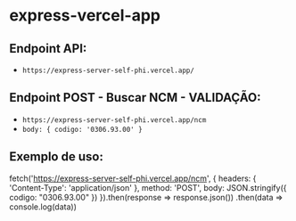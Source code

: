 # express-vercel-app

## Endpoint API:
- `https://express-server-self-phi.vercel.app/`

## Endpoint POST - Buscar NCM - VALIDAÇÃO:
- `https://express-server-self-phi.vercel.app/ncm`
- `body: { codigo: '0306.93.00' }`

## Exemplo de uso:

fetch('https://express-server-self-phi.vercel.app/ncm', {
    headers: {
        'Content-Type': 'application/json'
    },
    method: 'POST',
    body: JSON.stringify({
        codigo: "0306.93.00"
    })
}).then(response => response.json())
    .then(data => console.log(data))